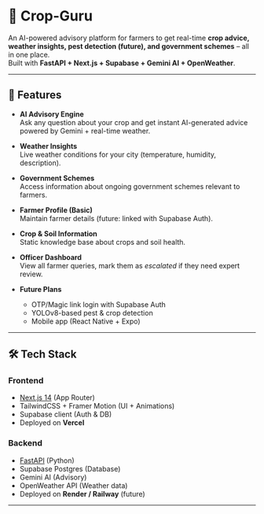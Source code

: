 # 🌱 Crop-Guru

An AI-powered advisory platform for farmers to get real-time **crop advice, weather insights, pest detection (future), and government schemes** – all in one place.  
Built with **FastAPI + Next.js + Supabase + Gemini AI + OpenWeather**.

---

## 🚀 Features
- **AI Advisory Engine**  
  Ask any question about your crop and get instant AI-generated advice powered by Gemini + real-time weather.

- **Weather Insights**  
  Live weather conditions for your city (temperature, humidity, description).

- **Government Schemes**  
  Access information about ongoing government schemes relevant to farmers.

- **Farmer Profile (Basic)**  
  Maintain farmer details (future: linked with Supabase Auth).

- **Crop & Soil Information**  
  Static knowledge base about crops and soil health.

- **Officer Dashboard**  
  View all farmer queries, mark them as *escalated* if they need expert review.

- **Future Plans**  
  - OTP/Magic link login with Supabase Auth  
  - YOLOv8-based pest & crop detection  
  - Mobile app (React Native + Expo)  

---

## 🛠️ Tech Stack
### Frontend
- [Next.js 14](https://nextjs.org/) (App Router)
- TailwindCSS + Framer Motion (UI + Animations)
- Supabase client (Auth & DB)
- Deployed on **Vercel**

### Backend
- [FastAPI](https://fastapi.tiangolo.com/) (Python)
- Supabase Postgres (Database)
- Gemini AI (Advisory)
- OpenWeather API (Weather data)
- Deployed on **Render / Railway** (future)

---
